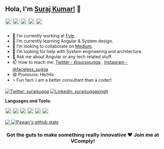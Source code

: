 ## Hola, I'm [Suraj Kumar!](https://www.linkedin.com/in/surajsuggasingh/) 👋


<a href="https://twitter.com/surajsugga">
  <img align="left" alt="Suraj's Twitter" width="22px" src="https://cdn.jsdelivr.net/npm/simple-icons@v3/icons/twitter.svg" />
</a>
<a href="https://www.linkedin.com/in/surajsuggasingh/">
  <img align="left" alt="Suraj's Linkdein" width="22px" src="https://cdn.jsdelivr.net/npm/simple-icons@v3/icons/linkedin.svg" />
</a>
<a href="https://github.com/singhsugga">
  <img align="left" alt="Suraj's Github" width="22px" src="https://cdn.jsdelivr.net/npm/simple-icons@v3/icons/github.svg" />
</a>
<a href="https://instagram.com/faceless_sugga/">
  <img align="left" alt="Suraj's Instagram" width="22px" src="https://cdn.jsdelivr.net/npm/simple-icons@v3/icons/instagram.svg" />
</a>
<a href="https://www.facebook.com/surajsugga">
  <img align="left" alt="Suraj's Facebook" width="22px" src="https://cdn.jsdelivr.net/npm/simple-icons@v3/icons/facebook.svg" />
</a>

<br/>
<br/>



- 🔭 I’m currently working at [Fyle](https://www.fylehq.com/).
- 🌱 I’m currently learning Angular & System design.
- 👯 I’m looking to collaborate on [Medium](https://medium.com/@srjssh).
- 🤔 I’m looking for help with System engineering and architecture.
- 💬 Ask me about Angular or any tech related stuff.
- 📫 How to reach me: [Twitter - @surajsugga](https://twitter.com/surajsugga) , [Instagram - @faceless_sugga](https://instagram.com/faceless_sugga/)
- 😄 Pronouns: He/His
- ⚡ Fun fact: I am a better consultant than a coder!

[![Twitter: surajsugga](https://img.shields.io/twitter/follow/surajsugga?style=social)](https://twitter.com/surajsugga)
[![Linkedin: surajsuggasingh](https://img.shields.io/badge/-surajsuggasingh-blue?style=flat-square&logo=Linkedin&logoColor=white&link=https://www.linkedin.com/in/surajsuggasingh/)](https://www.linkedin.com/in/surajsuggasingh/)



**Languages and Tools:**  

<code><img height="20" src="https://cdn.worldvectorlogo.com/logos/angular-icon-1.svg"></code>
<code><img height="20" src="https://cdn.worldvectorlogo.com/logos/pwa-pass-3.svg"></code>
<code><img height="20" src="https://cdn.worldvectorlogo.com/logos/firebase-1.svg"></code>
<code><img height="20" src="https://cdn.worldvectorlogo.com/logos/circleci.svg"></code>
<code><img height="20" src="https://cdn.worldvectorlogo.com/logos/typescript.svg"></code>
<code><img height="20" src="https://cdn.worldvectorlogo.com/logos/google-assistant.svg"></code>    

<a href="https://github.com/singhsugga">
  <img align="center" src="https://github-readme-stats.vercel.app/api/top-langs/?username=singhsugga&theme=dark&hide_langs_below=1" />
</a>
<a href="https://github.com/singhsugga">
 <img align="center" src="https://github-readme-stats.vercel.app/api?username=singhsugga&show_icons=true&theme=dracula&line_height=27" alt="Pawan's github stats"/>
</a>

<div align="center">

### Got the guts to make something really innovative ❤️ Join me at VComply!

</div>
